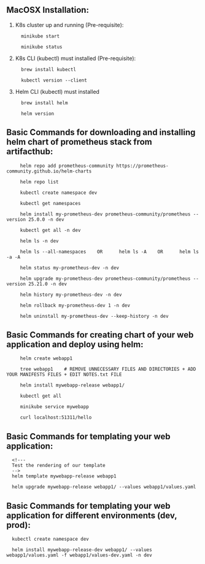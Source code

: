 ## MacOSX Installation: ##

1. K8s cluster up and running (Pre-requisite):

         minikube start

         minikube status

2. K8s CLI (kubectl) must installed (Pre-requisite):

         brew install kubectl

         kubectl version --client

3. Helm CLI (kubectl) must installed

         brew install helm

         helm version

## Basic Commands for downloading and installing helm chart of **prometheus stack** from artifacthub: ##

         helm repo add prometheus-community https://prometheus-community.github.io/helm-charts

         helm repo list

         kubectl create namespace dev

         kubectl get namespaces

         helm install my-prometheus-dev prometheus-community/prometheus --version 25.0.0 -n dev

         kubectl get all -n dev

         helm ls -n dev

         helm ls --all-namespaces    OR      helm ls -A    OR      helm ls -a -A

         helm status my-prometheus-dev -n dev

         helm upgrade my-prometheus-dev prometheus-community/prometheus --version 25.21.0 -n dev

         helm history my-prometheus-dev -n dev

         helm rollback my-prometheus-dev 1 -n dev

         helm uninstall my-prometheus-dev --keep-history -n dev

## Basic Commands for creating chart of your web application and deploy using helm: ##

         helm create webapp1

         tree webapp1    # REMOVE UNNECESSARY FILES AND DIRECTORIES + ADD YOUR MANIFESTS FILES + EDIT NOTES.txt FILE

         helm install mywebapp-release webapp1/

         kubectl get all

         minikube service mywebapp

         curl localhost:51311/hello

## Basic Commands for templating your web application: ##

      <!---
      Test the rendering of our template
      -->
      helm template mywebapp-release webapp1

      helm upgrade mywebapp-release webapp1/ --values webapp1/values.yaml

## Basic Commands for templating your web application for different environments (dev, prod): ##

      kubectl create namespace dev

      helm install mywebapp-release-dev webapp1/ --values webapp1/values.yaml -f webapp1/values-dev.yaml -n dev




